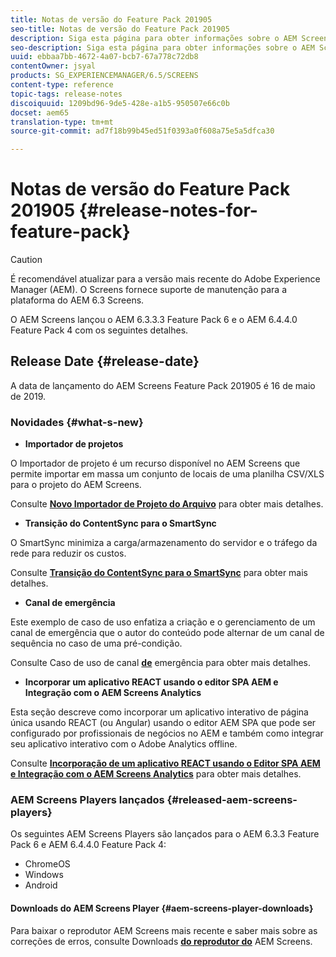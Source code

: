 ```yaml
---
title: Notas de versão do Feature Pack 201905
seo-title: Notas de versão do Feature Pack 201905
description: Siga esta página para obter informações sobre o AEM Screens Feature Pack 201905 lançado em 16 de maio de 2019.
seo-description: Siga esta página para obter informações sobre o AEM Screens Feature Pack 201905 lançado em 16 de maio de 2019.
uuid: ebbaa7bb-4672-4a07-bcb7-67a778c72db8
contentOwner: jsyal
products: SG_EXPERIENCEMANAGER/6.5/SCREENS
content-type: reference
topic-tags: release-notes
discoiquuid: 1209bd96-9de5-428e-a1b5-950507e66c0b
docset: aem65
translation-type: tm+mt
source-git-commit: ad7f18b99b45ed51f0393a0f608a75e5a5dfca30

---
```



# Notas de versão do Feature Pack 201905 {#release-notes-for-feature-pack}

>[!CAUTION]
>
>É recomendável atualizar para a versão mais recente do Adobe Experience Manager (AEM). O Screens fornece suporte de manutenção para a plataforma do AEM 6.3 Screens.

O AEM Screens lançou o AEM 6.3.3.3 Feature Pack 6 e o AEM 6.4.4.0 Feature Pack 4 com os seguintes detalhes.

## Release Date {#release-date}

A data de lançamento do AEM Screens Feature Pack 201905 é 16 de maio de 2019.

### Novidades {#what-s-new}

* **Importador de projetos**

O Importador de projeto é um recurso disponível no AEM Screens que permite importar em massa um conjunto de locais de uma planilha CSV/XLS para o projeto do AEM Screens.

Consulte **[Novo Importador de Projeto do Arquivo](project-importer.md)** para obter mais detalhes.

* **Transição do ContentSync para o SmartSync**

O SmartSync minimiza a carga/armazenamento do servidor e o tráfego da rede para reduzir os custos.

Consulte **[Transição do ContentSync para o SmartSync](smartsync.md)** para obter mais detalhes.

* **Canal de emergência**

Este exemplo de caso de uso enfatiza a criação e o gerenciamento de um canal de emergência que o autor do conteúdo pode alternar de um canal de sequência no caso de uma pré-condição.

Consulte Caso de uso de canal **[de](emergency-channel.md)** emergência para obter mais detalhes.

* **Incorporar um aplicativo REACT usando o editor SPA AEM e Integração com o AEM Screens Analytics**

Esta seção descreve como incorporar um aplicativo interativo de página única usando REACT (ou Angular) usando o editor AEM SPA que pode ser configurado por profissionais de negócios no AEM e também como integrar seu aplicativo interativo com o Adobe Analytics offline.

Consulte **[Incorporação de um aplicativo REACT usando o Editor SPA AEM e Integração com o AEM Screens Analytics](embedding-react-app.md)** para obter mais detalhes.

### AEM Screens Players lançados {#released-aem-screens-players}

Os seguintes AEM Screens Players são lançados para o AEM 6.3.3 Feature Pack 6 e AEM 6.4.4.0 Feature Pack 4:

* ChromeOS
* Windows
* Android

#### Downloads do AEM Screens Player {#aem-screens-player-downloads}

Para baixar o reprodutor AEM Screens mais recente e saber mais sobre as correções de erros, consulte Downloads **[do reprodutor do](https://download.macromedia.com/screens/)** AEM Screens.
